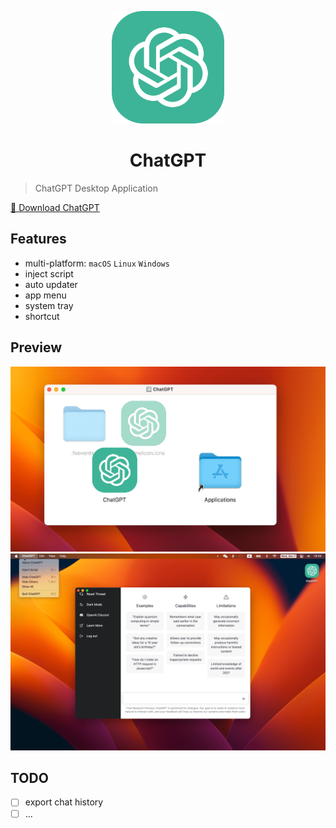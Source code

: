 <p align="center">
  <img width="180" src="./logo.png" alt="ChatGPT">
  <h1 align="center">ChatGPT</h1>
</p>

> ChatGPT Desktop Application

[🚀 Download ChatGPT](https://github.com/lencx/ChatGPT/releases)

## Features

- multi-platform: `macOS` `Linux` `Windows`
- inject script
- auto updater
- app menu
- system tray
- shortcut

## Preview

<img width="600" src="./assets/install.png" alt="install">
<img width="600" src="./assets/chat.png" alt="chat">

## TODO

- [ ] export chat history
- [ ] ...
